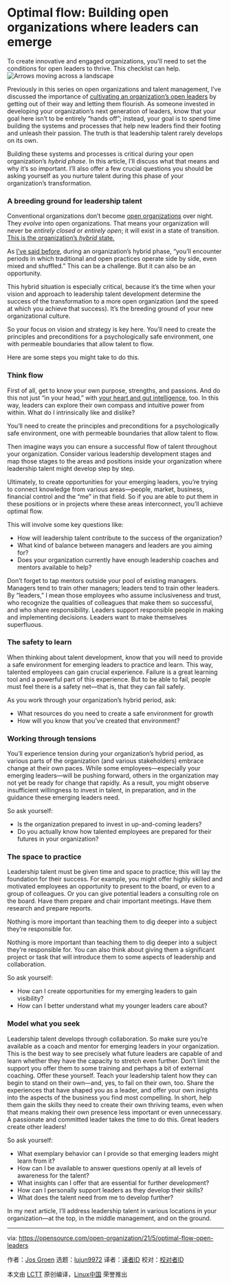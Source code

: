 [#]: subject: (Optimal flow: Building open organizations where leaders can emerge)
[#]: via: (https://opensource.com/open-organization/21/5/optimal-flow-open-leaders)
[#]: author: (Jos Groen https://opensource.com/users/jos-groen)
[#]: collector: (lujun9972)
[#]: translator: ( )
[#]: reviewer: ( )
[#]: publisher: ( )
[#]: url: ( )

Optimal flow: Building open organizations where leaders can emerge
======
To create innovative and engaged organizations, you'll need to set the
conditions for open leaders to thrive. This checklist can help.
![Arrows moving across a landscape][1]

Previously in this series on open organizations and talent management, I’ve discussed the importance of [cultivating an organization’s open leaders][2] by getting out of their way and letting them flourish. As someone invested in developing your organization’s next generation of leaders, know that your goal here isn’t to be entirely “hands off”; instead, your goal is to spend time building the systems and processes that help new leaders find their footing and unleash their passion. The truth is that leadership talent rarely develops on its own.

Building these systems and processes is critical during your open organization’s _hybrid phase_. In this article, I’ll discuss what that means and why it’s so important. I’ll also offer a few crucial questions you should be asking yourself as you nurture talent during this phase of your organization’s transformation.

### A breeding ground for leadership talent

Conventional organizations don’t become [open organizations][3] over night. They _evolve_ into open organizations. That means your organization will never be _entirely closed_ or _entirely open_; it will exist in a state of transition. [This is the organization’s _hybrid_ state.][4]

As [I’ve said before][2], during an organization’s hybrid phase, “you’ll encounter periods in which traditional and open practices operate side by side, even mixed and shuffled.” This can be a challenge. But it can also be an opportunity.

This hybrid situation is especially critical, because it’s the time when your vision and approach to leadership talent development determine the success of the transformation to a more open organization (and the speed at which you achieve that success). It’s the breeding ground of your new organizational culture.

So your focus on vision and strategy is key here. You’ll need to create the principles and preconditions for a psychologically safe environment, one with permeable boundaries that allow talent to flow.

Here are some steps you might take to do this.

### Think flow

First of all, get to know your own purpose, strengths, and passions. And do this not just “in your head,” with [your heart and gut intelligence][5], too. In this way, leaders can explore their own compass and intuitive power from within. What do I intrinsically like and dislike?

You’ll need to create the principles and preconditions for a psychologically safe environment, one with permeable boundaries that allow talent to flow.

Then imagine ways you can ensure a successful flow of talent throughout your organization. Consider various leadership development stages and map those stages to the areas and positions inside your organization where leadership talent might develop step by step.

Ultimately, to create opportunities for your emerging leaders, you’re trying to connect knowledge from various areas—people, market, business, financial control and the “me” in that field. So if you are able to put them in these positions or in projects where these areas interconnect, you’ll achieve optimal flow.

This will involve some key questions like:

  * How will leadership talent contribute to the success of the organization?
  * What kind of balance between managers and leaders are you aiming for?
  * Does your organization currently have enough leadership coaches and mentors available to help?



Don’t forget to tap mentors outside your pool of existing managers. Managers tend to train other managers; leaders tend to train other leaders. By “leaders,” I mean those employees who assume inclusiveness and trust, who recognize the qualities of colleagues that make them so successful, and who share responsibility. Leaders support responsible people in making and implementing decisions. Leaders want to make themselves superfluous.

### The safety to learn

When thinking about talent development, know that you will need to provide a safe environment for emerging leaders to practice and learn. This way, talented employees can gain crucial experience. Failure is a great learning tool and a powerful part of this experience. But to be able to fail, people must feel there is a safety net—that is, that they can fail safely.

As you work through your organization’s hybrid period, ask:

  * What resources do you need to create a safe environment for growth
  * How will you know that you’ve created that environment?



### Working through tensions

You’ll experience tension during your organization’s hybrid period, as various parts of the organization (and various stakeholders) embrace change at their own paces. While some employees—especially your emerging leaders—will be pushing forward, others in the organization may not yet be ready for change that rapidly. As a result, you might observe insufficient willingness to invest in talent, in preparation, and in the guidance these emerging leaders need.

So ask yourself:

  * Is the organization prepared to invest in up-and-coming leaders?
  * Do you actually know how talented employees are prepared for their futures in your organization?



### The space to practice

Leadership talent must be given time and space to practice; this will lay the foundation for their success. For example, you might offer highly skilled and motivated employees an opportunity to present to the board, or even to a group of colleagues. Or you can give potential leaders a consulting role on the board. Have them prepare and chair important meetings. Have them research and prepare reports.

Nothing is more important than teaching them to dig deeper into a subject they’re responsible for.

Nothing is more important than teaching them to dig deeper into a subject they’re responsible for. You can also think about giving them a significant project or task that will introduce them to some aspects of leadership and collaboration.

So ask yourself:

  * How can I create opportunities for my emerging leaders to gain visibility?
  * How can I better understand what my younger leaders care about?



### Model what you seek

Leadership talent develops through collaboration. So make sure you’re available as a coach and mentor for emerging leaders in your organization. This is the best way to see precisely what future leaders are capable of and learn whether they have the capacity to stretch even further. Don’t limit the support you offer them to some training and perhaps a bit of external coaching. Offer these yourself. Teach your leadership talent how they can begin to stand on their own—and, yes, to fail on their own, too. Share the experiences that have shaped you as a leader, and offer your own insights into the aspects of the business you find most compelling. In short, help them gain the skills they need to create their own thriving teams, even when that means making their own presence less important or even unnecessary. A passionate and committed leader takes the time to do this. Great leaders create other leaders!

So ask yourself:

  * What exemplary behavior can I provide so that emerging leaders might learn from it?
  * How can I be available to answer questions openly at all levels of awareness for the talent?
  * What insights can I offer that are essential for further development?
  * How can I personally support leaders as they develop their skills?
  * What does the talent need from me to develop further?



In my next article, I’ll address leadership talent in various locations in your organization—at the top, in the middle management, and on the ground.

--------------------------------------------------------------------------------

via: https://opensource.com/open-organization/21/5/optimal-flow-open-leaders

作者：[Jos Groen][a]
选题：[lujun9972][b]
译者：[译者ID](https://github.com/译者ID)
校对：[校对者ID](https://github.com/校对者ID)

本文由 [LCTT](https://github.com/LCTT/TranslateProject) 原创编译，[Linux中国](https://linux.cn/) 荣誉推出

[a]: https://opensource.com/users/jos-groen
[b]: https://github.com/lujun9972
[1]: https://opensource.com/sites/default/files/styles/image-full-size/public/lead-images/BUSINESS_opennature2-a.png?itok=UfPGAl5Q (Arrows moving across a landscape)
[2]: https://opensource.com/open-organization/21/3/open-spaces-leadership-talent
[3]: https://theopenorganization.org/definition/
[4]: https://opensource.com/open-organization/20/6/organization-everyone-deserves
[5]: https://opensource.com/open-organization/21/4/open-leadership-listen-heart
